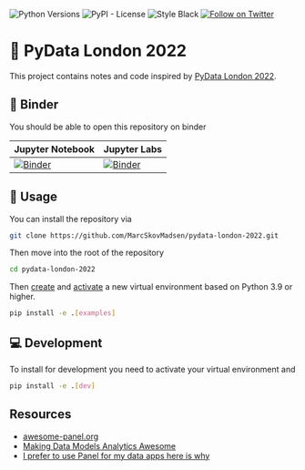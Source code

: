 ![Python Versions](https://img.shields.io/badge/python-3.9%20%7C%203.10-blue) ![PyPI - License](https://img.shields.io/pypi/l/panel-highcharts) ![Style Black](https://warehouse-camo.ingress.cmh1.psfhosted.org/fbfdc7754183ecf079bc71ddeabaf88f6cbc5c00/68747470733a2f2f696d672e736869656c64732e696f2f62616467652f636f64652532307374796c652d626c61636b2d3030303030302e737667) [![Follow on Twitter](https://img.shields.io/twitter/follow/MarcSkovMadsen.svg?style=social)](https://twitter.com/MarcSkovMadsen)

# 🚪 PyData London 2022

This project contains notes and code inspired by [PyData London 2022](https://pydata.org/london2022/).

## 📒 Binder

You should be able to open this repository on binder

| Jupyter Notebook | Jupyter Labs |
| - | - |
| [![Binder](https://mybinder.org/badge_logo.svg)](https://mybinder.org/v2/gh/marcskovmadsen/pydata-london-2022/HEAD?filepath=examples) | [![Binder](https://mybinder.org/badge_logo.svg)](https://mybinder.org/v2/gh/marcskovmadsen/pydata-london-2022/HEAD?urlpath=lab/tree/examples) |

## 📙 Usage

You can install the repository via

```bash
git clone https://github.com/MarcSkovMadsen/pydata-london-2022.git
```

Then move into the root of the repository

```bash
cd pydata-london-2022
```

Then [create](https://realpython.com/python-virtual-environments-a-primer/#create-it) and [activate](https://realpython.com/python-virtual-environments-a-primer/#activate-it) a new virtual environment based on Python 3.9 or higher.

```bash
pip install -e .[examples]
```

## ‎‍💻 Development

To install for development you need to activate your virtual environment and

```bash
pip install -e .[dev]
```

## Resources

- [awesome-panel.org](https://awesome-panel.org)
- [Making Data Models Analytics Awesome](https://www.anaconda.com/blog/making-data-models-and-analytics-awesome)
- [I prefer to use Panel for my data apps here is why](https://medium.com/@marcskovmadsen/i-prefer-to-use-panel-for-my-data-apps-here-is-why-1ff5d2b98e8f)